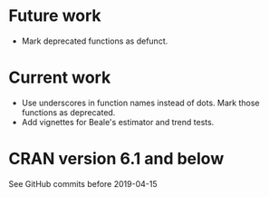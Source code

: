 # Future work

* Mark deprecated functions as defunct.

# Current work

* Use underscores in function names instead of dots. Mark those functions as deprecated.
* Add vignettes for Beale's estimator and trend tests.


# CRAN version 6.1 and below

See GitHub commits before 2019-04-15
